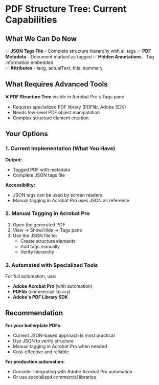 # PDF Structure Tree: Current Capabilities

## What We Can Do Now

✅ **JSON Tags File** - Complete structure hierarchy with all tags
✅ **PDF Metadata** - Document marked as tagged
✅ **Hidden Annotations** - Tag information embedded  
✅ **Attributes** - lang, actualText, title, summary

## What Requires Advanced Tools

❌ **PDF Structure Tree** visible in Acrobat Pro's Tags pane
- Requires specialized PDF library (PDFlib, Adobe SDK)
- Needs low-level PDF object manipulation
- Complex structure element creation

## Your Options

### 1. Current Implementation (What You Have)

**Output:**
- Tagged PDF with metadata
- Complete JSON tags file

**Accessibility:**
- JSON tags can be used by screen readers
- Manual tagging in Acrobat Pro uses JSON as reference

### 2. Manual Tagging in Acrobat Pro

1. Open the generated PDF
2. View → Show/Hide → Tags pane
3. Use the JSON file to:
   - Create structure elements
   - Add tags manually
   - Verify hierarchy

### 3. Automated with Specialized Tools

For full automation, use:
- **Adobe Acrobat Pro** (with automation)
- **PDFlib** (commercial library)
- **Adobe's PDF Library SDK**

## Recommendation

**For your boilerplate PDFs:**
- Current JSON-based approach is most practical
- Use JSON to verify structure
- Manual tagging in Acrobat Pro when needed
- Cost-effective and reliable

**For production automation:**
- Consider integrating with Adobe Acrobat Pro automation
- Or use specialized commercial libraries

